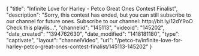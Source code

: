{
    "title": "Infinite Love for Harley - Petco Great Ones Contest Finalist",
    "description": "Sorry, this contest has ended, but you can still subscribe to our channel for future ones. Subscribe to our channel: http:\/\/bit.ly\/12dY9oO Check this playlis...",
    "channelid": "145113",
    "videoid": "145202",
    "date_created": "1394762630",
    "date_modified": "1418181180",
    "type": "captivate",
    "layout": "channelVideo",
    "url": "\/petco-tv\/infinite-love-for-harley-petco-great-ones-contest-finalist\/145113-145202"
}